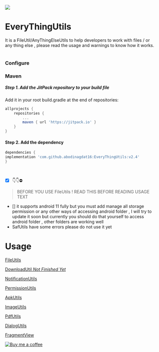 [![](https://jitpack.io/v/abodinagdat16/EveryThingUtils.svg)](https://jitpack.io/#abodinagdat16/EveryThingUtils)

# EveryThingUtils 
It is a FileUtil/AnyThingElseUtils to help developers to work with files / or any thing else , please read the usage and warnings to know how it works.
<br><br>

### Configure
### Maven
##### Step 1. Add the JitPack repository to your build file
Add it in your root build.gradle at the end of repositories:
``` gradle
allprojects {
	repositories {
		...
		maven { url 'https://jitpack.io' }
	}
}
```

#### Step 2. Add the dependency
``` gradle
dependencies {
implementation 'com.github.abodinagdat16:EveryThingUtils:v2.4'
}
```

<br>

- [x] 👇👇⛔
> BEFORE YOU USE FileUtils !
> READ THIS BEFORE READING USAGE TEXT
- [] it supports android 11 fully but you must add manage all storage permission or any other ways of accessing android folder , I will try to update it soon but currently you should do that yourself to access android folder , other folders are working well
- SafUtils have some errors please do not use it yet
#  Usage

[FileUtils](https://github.com/abodinagdat16/EveryThingUtils/blob/master/Doc/FileUtils.md)

[DownloadUtil *Not Finished Yet*](https://github.com/abodinagdat16/EveryThingUtils/blob/master/Doc/DownloaderUtil.md)

[NotificationUtils](https://github.com/abodinagdat16/EveryThingUtils/blob/master/Doc/NotificationUtils.md)

[PermissionUtils](https://github.com/abodinagdat16/EveryThingUtils/blob/master/Doc/PermissionUtils.md)

[ApkUtils](https://github.com/abodinagdat16/EveryThingUtils/blob/master/Doc/ApkUtils.md)

[ImageUtils](https://github.com/abodinagdat16/EveryThingUtils/blob/master/Doc/ImageUtils.md)

[PdfUtils](https://github.com/abodinagdat16/EveryThingUtils/blob/master/Doc/PdfUtils.md)

[DialogUtils](https://github.com/abodinagdat16/EveryThingUtils/blob/master/Doc/DialogUtils.md)

[FragmentView](https://github.com/abodinagdat16/EveryThingUtils/blob/master/Doc/FragmentView.md)


[![Buy me a coffee](https://img.shields.io/badge/Buy_Me_A_Coffee-FFDD00?style=for-the-badge&logo=buy-me-a-coffee&logoColor=black)](https://www.buymeacoffee.com/AmeerEzit2023)
